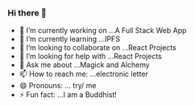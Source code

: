 ### Hi there 👋



- 🔭 I’m currently working on ...A Full Stack Web App
- 🌱 I’m currently learning ...IPFS
- 👯 I’m looking to collaborate on ...React Projects
- 🤔 I’m looking for help with ...React Projects
- 💬 Ask me about ...Magick and Alchemy
- 📫 How to reach me: ...electronic letter
- 😄 Pronouns: ... try/ me
- ⚡ Fun fact: ...I am a Buddhist!

